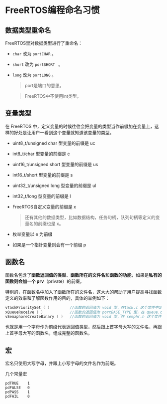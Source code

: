 # FreeRTOS编程命名习惯

## 数据类型重命名

FreeRTOS里对数据类型进行了重命名：

- ` char ` 改为 ` portCHAR ` 。

- ` short ` 改为 `portSHORT ` 。

- ` long `  改为 ` portLONG ` 。

  > port是端口的意思。

  > FreeRTOS中不使用int类型。

## 变量类型

在 FreeRTOS 中，定义变量的时候往往会把变量的类型当作前缀加在变量上，这样的好处是让用户一看到这个变量就知道该变量的类型。

- uint8_t/unsigned char 型变量的前缀是 uc

- int8_t/char 型变量的前缀是 c

- uint16_t/unsigned short 型变量的前缀是 us

- int16_t/short 型变量的前缀是 s

- uint32_t/unsigned long 型变量的前缀是 ul

- int32_t/long 型变量的前缀是 l

- FreeRTOS自定义变量的前缀是 x

  > 还有其他的数据类型，比如数据结构，任务句柄，队列句柄等定义的变量名的前缀也是 x。 

- 枚举变量以 e 为前缀 

- 如果是一个指针变量则会有一个前缀 p

## 函数名

函数名包含了**函数返回值的类型**、**函数所在的文件名**和**函数的功能**，如果是**私有的函数则会加一个 prv**（private）的前缀。

特别的，在函数名中加入了函数所在的文件名，这大大的帮助了用户提高寻找函数定义的效率和了解函数作用的目的，具体的举例如下：

```c
vTaskPrioritySet ( )         //函数的返回值为 void 型，在task.c 这个文件中定义。
xQueueReceive ( )            //函数的返回值为 portBASE_TYPE 型，在 queue.c 这个文件中定义。
vSemaphoreCreateBinary ( )   //函数的返回值为 void 型，在 semphr.h 这个文件中定义。
```

也就是用一个字母作为前缀代表返回值类型，然后跟上首字母大写的文件名，再跟上首字母大写的函数名，组成完整的函数名。

## 宏

宏名只使用大写字母，并跟上小写字母的文件名作为前缀。

几个常量宏

```
pdTRUE    1
pdFALSE   0
pdPASS    1
pdFAIL    0
```



